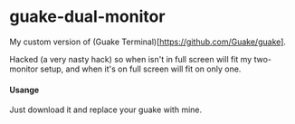 # guake-dual-monitor

My custom version of (Guake Terminal)[https://github.com/Guake/guake].

Hacked (a very nasty hack) so when isn't in full screen will fit my two-monitor setup, and when it's on full screen will fit on only one.


#### Usange
Just download it and replace your guake with mine.
